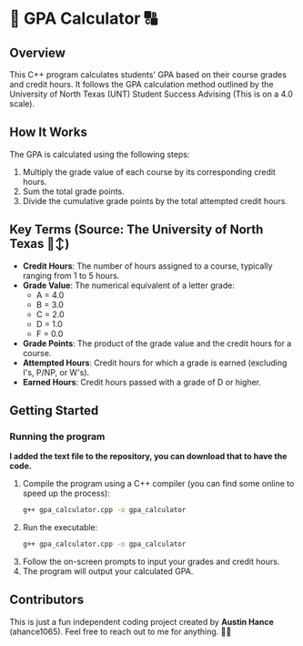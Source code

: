# 💯 GPA Calculator 🔠

## Overview
This C++ program calculates students' GPA based on their course grades and credit hours. It follows the GPA calculation method outlined by the University of North Texas (UNT) Student Success Advising (This is on a 4.0 scale).

## How It Works
The GPA is calculated using the following steps:
1. Multiply the grade value of each course by its corresponding credit hours.
2. Sum the total grade points.
3. Divide the cumulative grade points by the total attempted credit hours.

## Key Terms (Source: The University of North Texas 🙂‍↕️)
- **Credit Hours**: The number of hours assigned to a course, typically ranging from 1 to 5 hours.
- **Grade Value**: The numerical equivalent of a letter grade:
  - A = 4.0
  - B = 3.0
  - C = 2.0
  - D = 1.0
  - F = 0.0
- **Grade Points**: The product of the grade value and the credit hours for a course.
- **Attempted Hours**: Credit hours for which a grade is earned (excluding I's, P/NP, or W's).
- **Earned Hours**: Credit hours passed with a grade of D or higher.

## Getting Started
### Running the program
**I added the text file to the repository, you can download that to have the code.**
1. Compile the program using a C++ compiler (you can find some online to speed up the process):
   ```sh
   g++ gpa_calculator.cpp -o gpa_calculator
2. Run the executable:
   ```sh
   g++ gpa_calculator.cpp -o gpa_calculator
3. Follow the on-screen prompts to input your grades and credit hours.
4. The program will output your calculated GPA.
## Contributors
This is just a fun independent coding project created by **Austin Hance** (ahance1065). Feel free to reach out to me for anything. 😤😤

